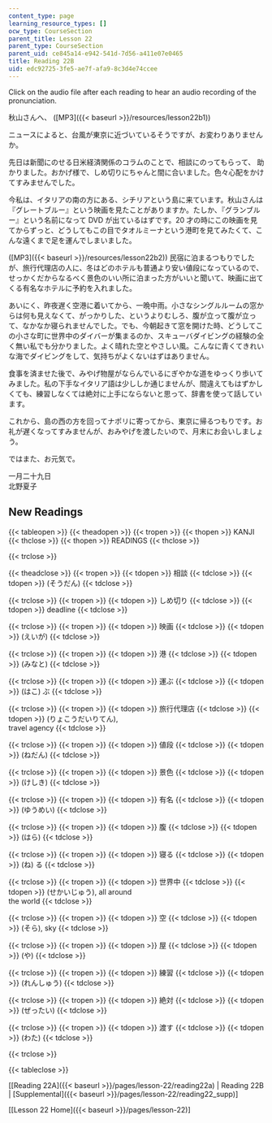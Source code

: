 ```yaml
---
content_type: page
learning_resource_types: []
ocw_type: CourseSection
parent_title: Lesson 22
parent_type: CourseSection
parent_uid: ce845a14-e942-541d-7d56-a411e07e0465
title: Reading 22B
uid: edc92725-3fe5-ae7f-afa9-8c3d4e74ccee
---
```


Click on the audio file after each reading to hear an audio recording of the pronunciation.

秋山さんへ、 ([MP3]({{< baseurl >}}/resources/lesson22b1))

ニュースによると、台風が東京に近づいているそうですが、お変わりありませんか。

先日は新聞にのせる日米経済関係のコラムのことで、相談にのってもらって、 助かりました。おかげ様で、しめ切りにちゃんと間に合いました。色々心配をかけてすみませんでした。

今私は、イタリアの南の方にある、シチリアという島に来ています。秋山さんは『グレートブルー』という映画を見たことがありますか。たしか、『グランブルー』という名前になって DVD が出ているはずです。20 才の時にこの映画を見てからずっと、どうしてもこの目でタオルミーナという港町を見てみたくて、こんな遠くまで足を運んでしまいました。

([MP3]({{< baseurl >}}/resources/lesson22b2)) 民宿に泊まるつもりでしたが、旅行代理店の人に、冬はどのホテルも普通より安い値段になっているので、せっかくだからなるべく景色のいい所に泊まった方がいいと聞いて、映画に出てくる有名なホテルに予約を入れました。

あいにく、昨夜遅く空港に着いてから、一晩中雨。小さなシングルルームの窓からは何も見えなくて、がっかりした、というよりむしろ、腹が立って腹が立って、なかなか寝られませんでした。でも、今朝起きて窓を開けた時、どうしてこの小さな町に世界中のダイバーが集まるのか、スキューバダイビングの経験の全く無い私でも分かりました。よく晴れた空とやさしい風。こんなに青くてきれいな海でダイビングをして、気持ちがよくないはずはありません。

食事を済ませた後で、みやげ物屋がならんでいるにぎやかな道をゆっくり歩いてみました。私の下手なイタリア語は少ししか通じませんが、間違えてもはずかしくても、練習しなくては絶対に上手にならないと思って、辞書を使って話しています。

これから、島の西の方を回ってナポリに寄ってから、東京に帰るつもりです。お礼が遅くなってすみませんが、おみやげを渡したいので、月末にお会いしましょう。

ではまた、お元気で。

一月二十九日  
北野夏子

New Readings
------------

{{< tableopen >}}
{{< theadopen >}}
{{< tropen >}}
{{< thopen >}}
KANJI
{{< thclose >}}
{{< thopen >}}
READINGS
{{< thclose >}}

{{< trclose >}}

{{< theadclose >}}
{{< tropen >}}
{{< tdopen >}}
相談
{{< tdclose >}}
{{< tdopen >}}
(そうだん)
{{< tdclose >}}

{{< trclose >}}
{{< tropen >}}
{{< tdopen >}}
しめ切り
{{< tdclose >}}
{{< tdopen >}}
deadline
{{< tdclose >}}

{{< trclose >}}
{{< tropen >}}
{{< tdopen >}}
映画
{{< tdclose >}}
{{< tdopen >}}
(えいが)
{{< tdclose >}}

{{< trclose >}}
{{< tropen >}}
{{< tdopen >}}
港
{{< tdclose >}}
{{< tdopen >}}
(みなと)
{{< tdclose >}}

{{< trclose >}}
{{< tropen >}}
{{< tdopen >}}
運ぶ
{{< tdclose >}}
{{< tdopen >}}
(はこ) ぶ
{{< tdclose >}}

{{< trclose >}}
{{< tropen >}}
{{< tdopen >}}
旅行代理店
{{< tdclose >}}
{{< tdopen >}}
(りょこうだいりてん),  
travel agency
{{< tdclose >}}

{{< trclose >}}
{{< tropen >}}
{{< tdopen >}}
値段
{{< tdclose >}}
{{< tdopen >}}
(ねだん)
{{< tdclose >}}

{{< trclose >}}
{{< tropen >}}
{{< tdopen >}}
景色
{{< tdclose >}}
{{< tdopen >}}
(けしき)
{{< tdclose >}}

{{< trclose >}}
{{< tropen >}}
{{< tdopen >}}
有名
{{< tdclose >}}
{{< tdopen >}}
(ゆうめい)
{{< tdclose >}}

{{< trclose >}}
{{< tropen >}}
{{< tdopen >}}
腹
{{< tdclose >}}
{{< tdopen >}}
(はら)
{{< tdclose >}}

{{< trclose >}}
{{< tropen >}}
{{< tdopen >}}
寝る
{{< tdclose >}}
{{< tdopen >}}
(ね) る
{{< tdclose >}}

{{< trclose >}}
{{< tropen >}}
{{< tdopen >}}
世界中
{{< tdclose >}}
{{< tdopen >}}
(せかいじゅう), all around  
the world
{{< tdclose >}}

{{< trclose >}}
{{< tropen >}}
{{< tdopen >}}
空
{{< tdclose >}}
{{< tdopen >}}
(そら), sky
{{< tdclose >}}

{{< trclose >}}
{{< tropen >}}
{{< tdopen >}}
屋
{{< tdclose >}}
{{< tdopen >}}
(や)
{{< tdclose >}}

{{< trclose >}}
{{< tropen >}}
{{< tdopen >}}
練習
{{< tdclose >}}
{{< tdopen >}}
(れんしゅう)
{{< tdclose >}}

{{< trclose >}}
{{< tropen >}}
{{< tdopen >}}
絶対
{{< tdclose >}}
{{< tdopen >}}
(ぜったい)
{{< tdclose >}}

{{< trclose >}}
{{< tropen >}}
{{< tdopen >}}
渡す
{{< tdclose >}}
{{< tdopen >}}
(わた)
{{< tdclose >}}

{{< trclose >}}

{{< tableclose >}}

\[[Reading 22A]({{< baseurl >}}/pages/lesson-22/reading22a) | Reading 22B | [Supplemental]({{< baseurl >}}/pages/lesson-22/reading22_supp)\]

\[[Lesson 22 Home]({{< baseurl >}}/pages/lesson-22)\]